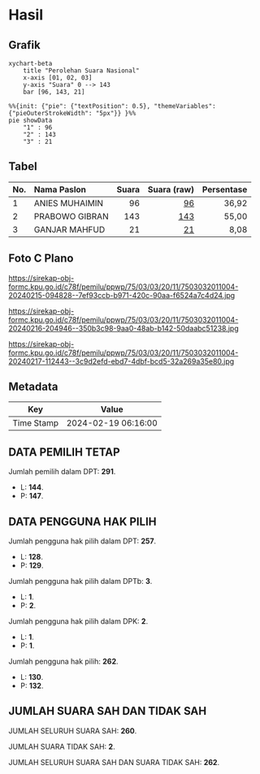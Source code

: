 # Hasil

## Grafik

```mermaid
xychart-beta
    title "Perolehan Suara Nasional"
    x-axis [01, 02, 03]
    y-axis "Suara" 0 --> 143
    bar [96, 143, 21]
```

```mermaid
%%{init: {"pie": {"textPosition": 0.5}, "themeVariables": {"pieOuterStrokeWidth": "5px"}} }%%
pie showData
    "1" : 96
    "2" : 143
    "3" : 21
```

## Tabel

| No. | Nama Paslon    | Suara | Suara (raw) | Persentase |
|:--- |:-------------- | -----:| -----------:| ----------:|
| 1   | ANIES MUHAIMIN | 96    | [96][p-1]   | 36,92      |
| 2   | PRABOWO GIBRAN | 143   | [143][p-2]  | 55,00      |
| 3   | GANJAR MAHFUD  | 21    | [21][p-3]   | 8,08       |


[p-1]: https://github.com/gigit-pemilu/pemilu-2024/blob/main/pilpres/hitung-suara/sub/75-gorontalo/sub/03-bone-bolango/sub/03-suwawa/sub/2011-tingkohubu/sub/004-tps/sub/paslon-1.txt
[p-2]: https://github.com/gigit-pemilu/pemilu-2024/blob/main/pilpres/hitung-suara/sub/75-gorontalo/sub/03-bone-bolango/sub/03-suwawa/sub/2011-tingkohubu/sub/004-tps/sub/paslon-2.txt
[p-3]: https://github.com/gigit-pemilu/pemilu-2024/blob/main/pilpres/hitung-suara/sub/75-gorontalo/sub/03-bone-bolango/sub/03-suwawa/sub/2011-tingkohubu/sub/004-tps/sub/paslon-3.txt

## Foto C Plano

https://sirekap-obj-formc.kpu.go.id/c78f/pemilu/ppwp/75/03/03/20/11/7503032011004-20240215-094828--7ef93ccb-b971-420c-90aa-f6524a7c4d24.jpg

https://sirekap-obj-formc.kpu.go.id/c78f/pemilu/ppwp/75/03/03/20/11/7503032011004-20240216-204946--350b3c98-9aa0-48ab-b142-50daabc51238.jpg

https://sirekap-obj-formc.kpu.go.id/c78f/pemilu/ppwp/75/03/03/20/11/7503032011004-20240217-112443--3c9d2efd-ebd7-4dbf-bcd5-32a269a35e80.jpg


## Metadata

| Key        | Value               |
| ---------- | ------------------- |
| Time Stamp | 2024-02-19 06:16:00 |


## DATA PEMILIH TETAP

Jumlah pemilih dalam DPT: **291**.
 * L: **144**.
 * P: **147**.

## DATA PENGGUNA HAK PILIH

Jumlah pengguna hak pilih dalam DPT: **257**.
 * L: **128**.
 * P: **129**.

Jumlah pengguna hak pilih dalam DPTb: **3**.
 * L: **1**.
 * P: **2**.

Jumlah pengguna hak pilih dalam DPK: **2**.
 * L: **1**.
 * P: **1**.

Jumlah pengguna hak pilih: **262**.
 * L: **130**.
 * P: **132**.

## JUMLAH SUARA SAH DAN TIDAK SAH

JUMLAH SELURUH SUARA SAH: **260**.

JUMLAH SUARA TIDAK SAH: **2**.

JUMLAH SELURUH SUARA SAH DAN SUARA TIDAK SAH: **262**.


